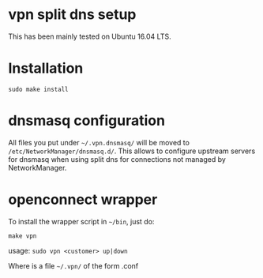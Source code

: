 # vpn split dns setup

This has been mainly tested on Ubuntu 16.04 LTS.

# Installation

```
sudo make install
```

# dnsmasq configuration

All files you put under `~/.vpn.dnsmasq/` will be moved to
`/etc/NetworkManager/dnsmasq.d/`. This allows to configure upstream servers for
dnsmasq when using split dns for connections not managed by NetworkManager.

# openconnect wrapper

To install the wrapper script in `~/bin`, just do:

```
make vpn
```

usage: `sudo vpn <customer> up|down`

Where <customer> is a file `~/.vpn/` of the form <customer>.conf
